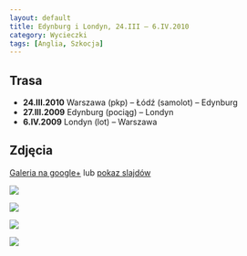 ```yaml
---
layout: default
title: Edynburg i Londyn, 24.III – 6.IV.2010
category: Wycieczki
tags: [Anglia, Szkocja]
---
```


Trasa
-----

* **24.III.2010** Warszawa (pkp) – Łódź (samolot) – Edynburg
* **27.III.2009** Edynburg (pociąg) – Londyn
* **6.IV.2009** Londyn (lot) – Warszawa

Zdjęcia
-------

[Galeria na google+](https://plus.google.com/photos/+TomekKobyli%C5%84ski/albums/5455659486369921185?banner=pwa&sort=1) lub
[pokaz slajdów](https://plus.google.com/photos/+TomekKobyli%C5%84ski/albums/5455659486369921185/5455659496498968578?banner=pwa&sort=1&pid=5455659496498968578&oid=%2BTomekKobyli%C5%84ski)

![](https://cloud.githubusercontent.com/assets/1532732/3025133/c641ec3a-e001-11e3-90a5-e2451ff1899e.JPG)

![](https://cloud.githubusercontent.com/assets/1532732/3025134/c6d450e8-e001-11e3-9a2a-60e3b583bf5b.JPG)

![](https://cloud.githubusercontent.com/assets/1532732/3025135/c766fa7e-e001-11e3-923d-3496a0e6be4b.JPG)

![](https://cloud.githubusercontent.com/assets/1532732/3025136/c8363f14-e001-11e3-88f4-f6ea2f6d37c7.JPG)


